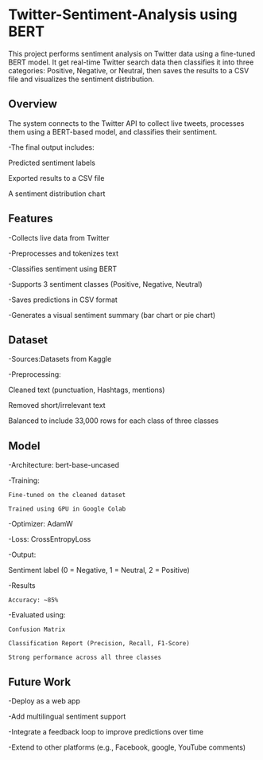 # Twitter-Sentiment-Analysis using BERT
This project performs sentiment analysis on Twitter data using a fine-tuned BERT model.
It get real-time Twitter search data then classifies it into three categories: Positive, Negative, or Neutral, then saves the results to a CSV file and visualizes the sentiment distribution.

## Overview
The system connects to the Twitter API to collect live tweets, processes them using a BERT-based model, and classifies their sentiment. 

-The final output includes:

Predicted sentiment labels

Exported results to a CSV file

A sentiment distribution chart

## Features

-Collects live data from Twitter

-Preprocesses and tokenizes text

-Classifies sentiment using BERT

-Supports 3 sentiment classes (Positive, Negative, Neutral)

-Saves predictions in CSV format

-Generates a visual sentiment summary (bar chart or pie chart)

## Dataset

-Sources:Datasets from Kaggle

-Preprocessing:

Cleaned text (punctuation, Hashtags, mentions)

Removed short/irrelevant text

Balanced to include 33,000 rows for each class of three classes

## Model

-Architecture: bert-base-uncased 

-Training:

    Fine-tuned on the cleaned dataset

    Trained using GPU in Google Colab

-Optimizer: AdamW

-Loss: CrossEntropyLoss

-Output:

Sentiment label (0 = Negative, 1 = Neutral, 2 = Positive)

-Results

    Accuracy: ~85%

-Evaluated using:

    Confusion Matrix

    Classification Report (Precision, Recall, F1-Score)

    Strong performance across all three classes

## Future Work

-Deploy as a web app 

-Add multilingual sentiment support

-Integrate a feedback loop to improve predictions over time

-Extend to other platforms (e.g., Facebook, google, YouTube comments)

